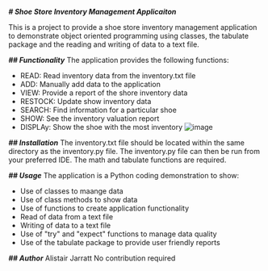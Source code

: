 ***# Shoe Store Inventory Management Applicaiton***

This is a project to provide a shoe store inventory management application to demonstrate object oriented programming using classes, the tabulate package and the reading and writing of data to a text file.

***## Functionality***
The application provides the following functions:
* READ: Read inventory data from the inventory.txt file
* ADD: Manually add data to the application
* VIEW: Provide a report of the shore inventory data
* RESTOCK: Update show inventory data
* SEARCH: Find information for a particular shoe
* SHOW: See the inventory valuation report
* DISPLAy: Show the shoe with the most inventory
![image](https://user-images.githubusercontent.com/123466771/221157354-0ebf184f-541d-4551-8b53-5bc457c76a07.png)

***## Installation***
The inventory.txt file should be located within the same directory as the inventory.py file.  The inventory.py file can then be run from your preferred IDE.  The math and tabulate functions are required.

***## Usage***
The application is a Python coding demonstration to show:
* Use of classes to maange data
* Use of class methods to show data
* Use of functions to create application functionality
* Read of data from a text file
* Writing of data to a text file
* Use of "try" and "expect" functions to manage data quality
* Use of the tabulate package to provide user friendly reports

***## Author***
Alistair Jarratt
No contribution required
